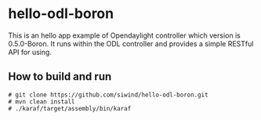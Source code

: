 # hello-odl-boron
This is an hello app example of Opendaylight controller which version is 0.5.0-Boron.
It runs within the ODL controller and provides a simple RESTful API for using.

## How to build and run

    # git clone https://github.com/siwind/hello-odl-boron.git
    # mvn clean install
    # ./karaf/target/assembly/bin/karaf

